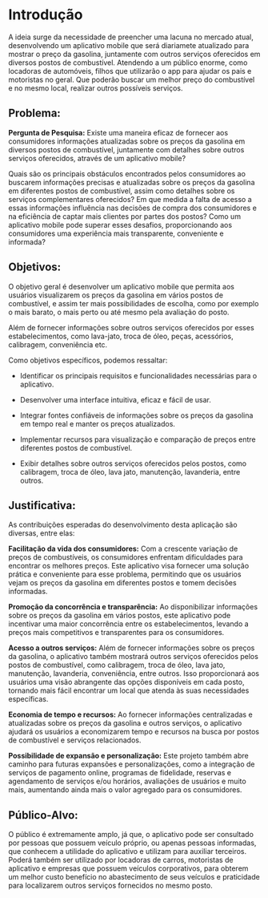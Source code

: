 # Introdução

A ideia surge da necessidade de preencher uma lacuna no mercado atual, desenvolvendo um aplicativo mobile que será diariamete atualizado para mostrar o preço da gasolina, juntamente com outros serviços oferecidos em diversos postos de combustível. Atendendo a um público enorme, como locadoras de automóveis, filhos que utilizarão o app para ajudar os pais e motoristas no geral. Que poderão buscar um melhor preço do combustível e no mesmo local, realizar outros possíveis serviços.

## Problema: 

**Pergunta de Pesquisa:** Existe uma maneira eficaz de fornecer aos consumidores informações atualizadas sobre os preços da gasolina em diversos postos de combustível, juntamente com detalhes sobre outros serviços oferecidos, através de um aplicativo mobile? 

Quais são os principais obstáculos encontrados pelos consumidores ao buscarem informações precisas e atualizadas sobre os preços da gasolina em diferentes postos de combustível, assim como detalhes sobre os serviços complementares oferecidos? Em que medida a falta de acesso a essas informações influência nas decisões de compra dos consumidores e na eficiência de captar mais clientes por partes dos postos? Como um aplicativo mobile pode superar esses desafios, proporcionando aos consumidores uma experiência mais transparente, conveniente e informada?

## Objetivos: 

O objetivo geral é desenvolver um aplicativo mobile que permita aos usuários visualizarem os preços da gasolina em vários postos de combustível, e assim ter mais possibilidades de escolha, como por exemplo o mais barato, o mais perto ou até mesmo pela avaliação do posto. 

Além de fornecer informações sobre outros serviços oferecidos por esses estabelecimentos, como lava-jato, troca de óleo, peças, acessórios, calibragem, conveniência etc. 

Como objetivos específicos, podemos ressaltar:  

- Identificar os principais requisitos e funcionalidades necessárias para o aplicativo.

- Desenvolver uma interface intuitiva, eficaz e fácil de usar.  

- Integrar fontes confiáveis de informações sobre os preços da gasolina em tempo real e manter os preços atualizados. 

- Implementar recursos para visualização e comparação de preços entre diferentes postos de combustível. 

- Exibir detalhes sobre outros serviços oferecidos pelos postos, como calibragem, troca de óleo, lava jato, manutenção, lavanderia, entre outros. 

## Justificativa: 

As contribuições esperadas do desenvolvimento desta aplicação são diversas, entre elas: 

**Facilitação da vida dos consumidores:** Com a crescente variação de preços de combustíveis, os consumidores enfrentam dificuldades para encontrar os melhores preços. Este aplicativo visa fornecer uma solução prática e conveniente para esse problema, permitindo que os usuários vejam os preços da gasolina em diferentes postos e tomem decisões informadas. 

**Promoção da concorrência e transparência:** Ao disponibilizar informações sobre os preços da gasolina em vários postos, este aplicativo pode incentivar uma maior concorrência entre os estabelecimentos, levando a preços mais competitivos e transparentes para os consumidores. 

**Acesso a outros serviços:** Além de fornecer informações sobre os preços da gasolina, o aplicativo também mostrará outros serviços oferecidos pelos postos de combustível, como calibragem, troca de óleo, lava jato, manutenção, lavanderia, conveniência, entre outros. Isso proporcionará aos usuários uma visão abrangente das opções disponíveis em cada posto, tornando mais fácil encontrar um local que atenda às suas necessidades específicas. 

**Economia de tempo e recursos:** Ao fornecer informações centralizadas e atualizadas sobre os preços da gasolina e outros serviços, o aplicativo ajudará os usuários a economizarem tempo e recursos na busca por postos de combustível e serviços relacionados. 

**Possibilidade de expansão e personalização:** Este projeto também abre caminho para futuras expansões e personalizações, como a integração de serviços de pagamento online, programas de fidelidade, reservas e agendamento de serviços e/ou horários, avaliações de usuários e muito mais, aumentando ainda mais o valor agregado para os consumidores. 

## Público-Alvo: 

O público é extremamente amplo, já que, o aplicativo pode ser consultado por pessoas que possuem veículo próprio, ou apenas pessoas informadas, que conhecem a utilidade do aplicativo e utilizam para auxiliar terceiros. Poderá também ser utilizado por locadoras de carros, motoristas de aplicativo e empresas que possuem veículos corporativos, para obterem um melhor custo benefício no abastecimento de seus veículos e praticidade para localizarem outros serviços fornecidos no mesmo posto.
